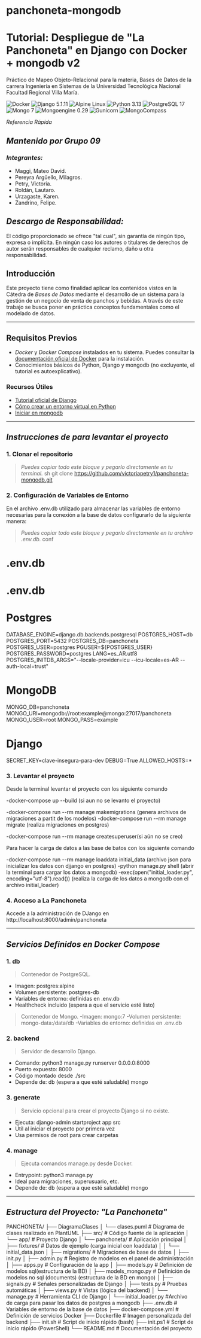# panchoneta-mongodb

# Tutorial: Despliegue de "La Panchoneta" en Django con Docker + mongodb v2
Práctico de Mapeo Objeto-Relacional para la materia, Bases de Datos de la carrera Ingeniería en Sistemas de la Universidad Tecnológica Nacional Facultad Regional Villa María.

![Docker](https://img.shields.io/badge/Docker-2496ED?style=for-the-badge&logo=docker&logoColor=white)
![Django 5.1.11](https://img.shields.io/badge/Django%205.1.11-092E20?style=for-the-badge&logo=django&logoColor=white)
![Alpine Linux](https://img.shields.io/badge/Alpine_Linux-0D597F?style=for-the-badge&logo=alpine-linux&logoColor=white)
![Python 3.13](https://img.shields.io/badge/Python%203.13-3776AB?style=for-the-badge&logo=python&logoColor=white)
![PostgreSQL 17](https://img.shields.io/badge/PostgreSQL%2017-336791?style=for-the-badge&logo=postgresql&logoColor=white)
![Mongo 7](https://img.shields.io/badge/MongoDB%207-47A248?style=for-the-badge&logo=mongodb&logoColor=white)
![Mongoengine 0.29](https://img.shields.io/badge/MongoEngine%200.29-4FAA41?style=for-the-badge&logo=python&logoColor=white)
![Gunicorn](https://img.shields.io/badge/Gunicorn-499848?style=for-the-badge&logo=gunicorn&logoColor=white)
![MongoCompass](https://img.shields.io/badge/MongoDB%20Compass-47A248?style=for-the-badge&logo=mongodb&logoColor=white)


*Referencia Rápida*

## *Mantenido por Grupo 09*
### *Integrantes:*
- Maggi, Mateo David.
- Pereyra Argüello, Milagros.
- Petry, Victoria.
- Roldán, Lautaro.
- Urzagaste, Karen.
- Zandrino, Felipe.

## *Descargo de Responsabilidad:*
El código proporcionado se ofrece "tal cual", sin garantía de ningún tipo, expresa o implícita. En ningún caso los autores o titulares de derechos de autor serán responsables de cualquier reclamo, daño u otra responsabilidad.

## Introducción
Este proyecto tiene como finalidad aplicar los contenidos vistos en la Cátedra de *Bases de Datos* mediante el desarrollo de un sistema para la gestión de un negocio de venta de panchos y bebidas. A través de este trabajo se busca poner en práctica conceptos fundamentales como el modelado de datos.

---

## Requisitos Previos
- *Docker* y *Docker Compose* instalados en tu sistema. Puedes consultar la [documentación oficial de Docker](https://docs.docker.com/get-docker/) para la instalación.
- Conocimientos básicos de Python, Django y mongodb (no excluyente, el tutorial es autoexplicativo).

### Recursos Útiles
- [Tutorial oficial de Django](https://docs.djangoproject.com/en/2.0/intro/tutorial01/)
- [Cómo crear un entorno virtual en Python](https://docs.djangoproject.com/en/2.0/intro/contributing/)
- [Iniciar en mongodb](https://www.mongodb.com/docs/manual/tutorial/getting-started/)

---
## *Instrucciones de para levantar el proyecto*

### 1. Clonar el repositorio
> *Puedes copiar todo este bloque y pegarlo directamente en tu terminal.*
sh
git clone https://github.com/victoriapetry1/panchoneta-mongodb.git

### 2. Configuración de Variables de Entorno
En el archivo .env.db utilizado para almacenar las variables de entorno necesarias para la conexión a la base de datos configurarlo de la siguiente manera:

> *Puedes copiar todo este bloque y pegarlo directamente en tu archivo .env.db.*
conf
# .env.db
# .env.db
# Postgres
DATABASE_ENGINE=django.db.backends.postgresql
POSTGRES_HOST=db
POSTGRES_PORT=5432
POSTGRES_DB=panchoneta
POSTGRES_USER=postgres
PGUSER=${POSTGRES_USER}
POSTGRES_PASSWORD=postgres
LANG=es_AR.utf8
POSTGRES_INITDB_ARGS="--locale-provider=icu --icu-locale=es-AR --auth-local=trust"

# MongoDB
MONGO_DB=panchoneta
MONGO_URI=mongodb://root:example@mongo:27017/panchoneta
MONGO_USER=root
MONGO_PASS=example

# Django
SECRET_KEY=clave-insegura-para-dev
DEBUG=True
ALLOWED_HOSTS=*


### 3. Levantar el proyecto
Desde la terminal levantar el proyecto con los siguiente comando

-docker-compose up --build (si aun no se levanto el proyecto)

-docker-compose run --rm manage makemigrations (genera archivos de migraciones a partit de los modelos)
-docker-compose run --rm manage migrate (realiza migraciones en postgres)

-docker-compose run --rm manage createsuperuser(si aún no se creo)

Para hacer la carga de datos a las base de batos con los siguiente comando

-docker-compose run --rm manage loaddata initial_data (archivo json para inicializar los datos con djjango en postgres)
-python manage.py shell (abrir la terminal para cargar los datos a mongodb)
-exec(open("initial_loader.py", encoding="utf-8").read()) (realiza la carga de los datos a mongodb con el archivo initial_loader)


### 4. Acceso a La Panchoneta
Accede a la administración de DJango en http://localhost:8000/admin/panchoneta

---

## *Servicios Definidos en Docker Compose*
### 1. db
> Contenedor de PostgreSQL.
- Imagen: postgres:alpine
- Volumen persistente: postgres-db
- Variables de entorno: definidas en .env.db
- Healthcheck incluido (espera a que el servicio esté listo)

> Contenedor de Mongo.
-Imagen: mongo:7
-Volumen persistente: mongo-data:/data/db
-Variables de entorno: definidas en .env.db

  
### 2. backend
> Servidor de desarrollo Django.
- Comando: python3 manage.py runserver 0.0.0.0:8000
- Puerto expuesto: 8000
- Código montado desde ./src
- Depende de: db (espera a que esté saludable)
              mongo


### 3. generate
> Servicio opcional para crear el proyecto Django si no existe.
- Ejecuta: django-admin startproject app src
- Útil al iniciar el proyecto por primera vez
- Usa permisos de root para crear carpetas

### 4. manage
> Ejecuta comandos manage.py desde Docker.
- Entrypoint: python3 manage.py
- Ideal para migraciones, superusuario, etc.
- Depende de: db (espera a que esté saludable)
              mongo



---
## *Estructura del Proyecto: "La Panchoneta"*

PANCHONETA/
├── DiagramaClases
│ └── clases.puml # Diagrama de clases realizado en PlantUML
├── src/ # Código fuente de la aplicación
│ └── app/ # Proyecto Django
│ └── panchoneta/ # Aplicación principal
│ ├── fixtures/ # Datos de ejemplo (carga inicial con loaddata)
│ │ └── initial_data.json
│ ├── migrations/ # Migraciones de base de datos
│ ├── init.py
│ ├── admin.py # Registro de modelos en el panel de administración
│ ├── apps.py # Configuración de la app
│ ├── models.py # Definición de modelos sql(estructura de la BD)
│ ├── models_mongo.py # Definición de modelos no sql (documents) (estructura de la BD en mongo)
│ ├── signals.py # Señales personalizadas de Django
│ ├── tests.py # Pruebas automáticas
│ ├── views.py # Vistas (lógica del backend)
│ └── manage.py # Herramienta CLI de Django
│ └── initial_loader.py  #Archivo de carga para pasar los datos de postgres a mongodb
├── .env.db # Variables de entorno de la base de datos
├── docker-compose.yml # Definición de servicios Docker
├── Dockerfile # Imagen personalizada del backend
├── init.sh # Script de inicio rápido (bash)
├── init.ps1 # Script de inicio rápido (PowerShell)
└── README.md # Documentación del proyecto
